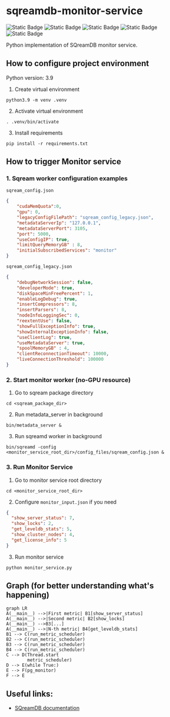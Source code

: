 # sqreamdb-monitor-service

![Static Badge](https://img.shields.io/badge/colorama-0.4.6-darkblue)
![Static Badge](https://img.shields.io/badge/numpy-1.26.4-blue)
![Static Badge](https://img.shields.io/badge/psycopg2-2.9.9-orange)
![Static Badge](https://img.shields.io/badge/pyarrow-16.1.0-red)
![Static Badge](https://img.shields.io/badge/pysqream-5.0.0-yellow)

Python implementation of SQreamDB monitor service.

## How to configure project environment

Python version: 3.9

1. Create virtual environment
```commandline
python3.9 -m venv .venv
```

2. Activate virtual environment
```commandline
. .venv/bin/activate
```

3. Install requirements 
```commandline
pip install -r requirements.txt
```

## How to trigger Monitor service

### 1. Sqream worker configuration examples

`sqream_config.json`

```json
{
    "cudaMemQuota":0,
    "gpu": 0,
    "legacyConfigFilePath": "sqream_config_legacy.json",
    "metadataServerIp": "127.0.0.1",
    "metadataServerPort": 3105,
    "port": 5000,
    "useConfigIP": true,
    "limitQueryMemoryGB" : 8,
    "initialSubscribedServices": "monitor"
}
```

`sqream_config_legacy.json`

```json
{
    "debugNetworkSession": false,
    "developerMode": true,
    "diskSpaceMinFreePercent": 1,
    "enableLogDebug": true,
    "insertCompressors": 8,
    "insertParsers": 8,
    "nodeInfoLoggingSec": 0,
    "reextentUse": false,
    "showFullExceptionInfo": true,
    "showInternalExceptionInfo": false,
    "useClientLog": true,
    "useMetadataServer": true,
    "spoolMemoryGB" : 4,
    "clientReconnectionTimeout": 10000,
    "liveConnectionThreshold": 100000
}
```

### 2. Start monitor worker (no-GPU resource)

1) Go to sqream package directory

```commandline
cd <sqream_package_dir>
```

2) Run metadata_server in background

```commandline
bin/metadata_server &
```

3) Run sqreamd worker in background

```commandline
bin/sqreamd -config <monitor_service_root_dir>/config_files/sqream_config.json &
```

### 3. Run Monitor Service

1) Go to monitor service root directory

```commandline
cd <monitor_service_root_dir>
```

2) Configure `monitor_input.json` if you need

```json
{
  "show_server_status": 7,
  "show_locks": 2,
  "get_leveldb_stats": 5,
  "show_cluster_nodes": 4,
  "get_license_info": 5
}
```

3) Run monitor service

```commandline
python monitor_service.py
```


## Graph (for better understanding what's happening)

```mermaid
graph LR
A(__main__) -->|First metric| B1[show_server_status]
A(__main__) -->|Second metric| B2[show_locks]
A(__main__) -->B3[...]
A(__main__) -->|N-th metric| B4[get_leveldb_stats]
B1 --> C(run_metric_scheduler)
B2 --> C(run_metric_scheduler)
B3 --> C(run_metric_scheduler)
B4 --> C(run_metric_scheduler)
C --> D(Thread.start
        metric_scheduler)
D --> E(while True:)
E --> F(pg_monitor)
F --> E
```

## Useful links:

* [SQreamDB documentation](https://docs.sqream.com/en/latest/)